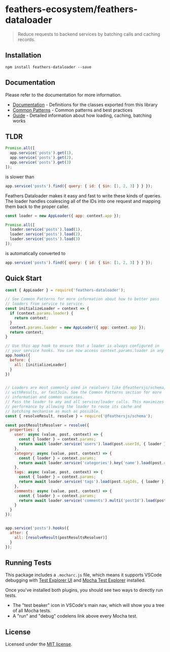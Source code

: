 # feathers-ecosystem/feathers-dataloader

> Reduce requests to backend services by batching calls and caching records.

## Installation

```
npm install feathers-dataloader --save
```

## Documentation

Please refer to the documentation for more information.
- [Documentation](./docs/index.md) - Definitions for the classes exported from this library
- [Common Patterns](./docs/common-patterns.md) - Common patterns and best practices
- [Guide](./docs/guide.md) - Detailed information about how loading, caching, batching works

## TLDR

```js
Promise.all([
  app.service('posts').get(1),
  app.service('posts').get(2),
  app.service('posts').get(3)
]);
```

is slower than

```js
app.service('posts').find({ query: { id: { $in: [1, 2, 3] } } });
```

Feathers Dataloader makes it easy and fast to write these kinds of queries. The loader handles coalescing all of the IDs into one request and mapping them back to the proper caller.

```js
const loader = new AppLoader({ app: context.app });

Promise.all([
  loader.service('posts').load(1),
  loader.service('posts').load(2),
  loader.service('posts').load(3)
]);
```

is automatically converted to

```js
app.service('posts').find({ query: { id: { $in: [1, 2, 3] } } });
```


## Quick Start

```js
const { AppLoader } = require('feathers-dataloader');

// See Common Patterns for more information about how to better pass
// loaders from service to service.
const initializeLoader = context => {
  if (context.params.loader) {
    return context;
  }
  context.params.loader = new AppLoader({ app: context.app });
  return context;
}

// Use this app hook to ensure that a loader is always configured in
// your service hooks. You can now access context.params.loader in any hook.
app.hooks({
  before: {
    all: [initializeLoader]
  }
})


// Loaders are most commonly used in resolvers like @feathersjs/schema,
// withResults, or fastJoin. See the Common Patterns section for more
// information and common usecases.
// Pass the loader to any and all service/loader calls. This maximizes
// performance by allowing the loader to reuse its cache and
// batching mechanism as much as possible.
const { resolveResult, resolve } = require('@feathersjs/schema');

const postResultsResolver = resolve({
  properties: {
    user: async (value, post, context) => {
      const { loader } = context.params;
      return await loader.service('users').load(post.userId, { loader });
    },
    category: async (value, post, context) => {
      const { loader } = context.params;
      return await loader.service('categories').key('name').load(post.categoryName, { loader });
    },
    tags: async (value, post, context) => {
      const { loader } = context.params;
      return await loader.service('tags').load(post.tagIds, { loader });
    },
    comments: async (value, post, context) => {
      const { loader } = context.params;
      return await loader.service('comments').multi('postId').load(post.id, { loader });
    }
  }
});


app.service('posts').hooks({
  after: {
    all: [resolveResult(postResultsResolver)]
  }
});
```

## Running Tests

This package includes a `.mocharc.js` file, which means it supports VSCode debugging with [Test Explorer UI](https://marketplace.visualstudio.com/items?itemName=hbenl.vscode-test-explorer) and [Mocha Test Explorer](https://marketplace.visualstudio.com/items?itemName=hbenl.vscode-mocha-test-adapter) installed.

Once you've installed both plugins, you should see two ways to directly run tests.

- The "test beaker" icon in VSCode's main nav, which will show you a tree of all Mocha tests.
- A "run" and "debug" codelens link above every Mocha test.

## License

Licensed under the [MIT license](LICENSE).
